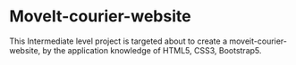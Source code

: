 # MoveIt-courier-website
This Intermediate level project is targeted about to create a moveit-courier-website, by the application knowledge of HTML5, CSS3, Bootstrap5.
